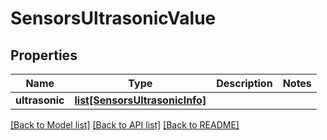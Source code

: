 # SensorsUltrasonicValue

## Properties
Name | Type | Description | Notes
------------ | ------------- | ------------- | -------------
**ultrasonic** | [**list[SensorsUltrasonicInfo]**](SensorsUltrasonicInfo.md) |  | 

[[Back to Model list]](../README.md#documentation-for-models) [[Back to API list]](../README.md#documentation-for-api-endpoints) [[Back to README]](../README.md)


